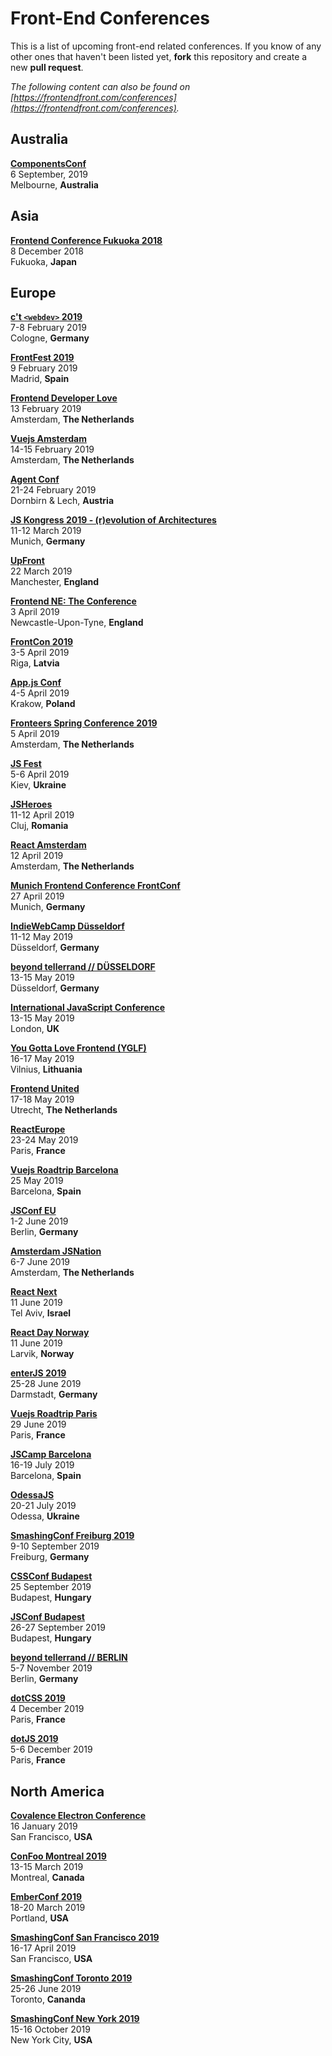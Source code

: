 # Front-End Conferences

This is a list of upcoming front-end related conferences. If you know of any other ones that haven't been listed yet, **fork** this repository and create a new **pull request**.

*The following content can also be found on [https://frontendfront.com/conferences](https://frontendfront.com/conferences).*


## Australia

[**ComponentsConf**](https://www.componentsconf.com.au/)  
6 September, 2019  
Melbourne, **Australia**

## Asia

[**Frontend Conference Fukuoka 2018**](https://frontend-conf.fukuoka.jp/)  
8 December 2018  
Fukuoka, **Japan**

## Europe

[**c't `<webdev>` 2019**](https://ctwebdev.de)  
7-8 February 2019  
Cologne, **Germany**

[**FrontFest 2019**](https://frontfest.es)  
9 February 2019  
Madrid, **Spain**

[**Frontend Developer Love**](http://www.frontenddeveloperlove.com/)  
13 February 2019  
Amsterdam, **The Netherlands**

[**Vuejs Amsterdam**](http://www.vuejs.amsterdam/)  
14-15 February 2019  
Amsterdam, **The Netherlands**

[**Agent Conf**](https://www.agent.sh/)  
21-24 February 2019  
Dornbirn & Lech, **Austria**

[**JS Kongress 2019 - (r)evolution of Architectures**](https://js-kongress.com/)  
11-12 March 2019  
Munich, **Germany**

[**UpFront**](https://upfrontconf.com/)  
22 March 2019  
Manchester, **England**

[**Frontend NE: The Conference**](https://2019.frontendne.co.uk)  
3 April 2019  
Newcastle-Upon-Tyne, **England**

[**FrontCon 2019**](https://frontcon.lv/)  
3-5 April 2019  
Riga, **Latvia**

[**App.js Conf**](https://appjs.co/)  
4-5 April 2019  
Krakow, **Poland**

[**Fronteers Spring Conference 2019**](https://tickets.fronteers.nl/)  
5 April 2019  
Amsterdam, **The Netherlands**

[**JS Fest**](http://jsfest.com.ua/)  
5-6 April 2019  
Kiev, **Ukraine**

[**JSHeroes**](https://jsheroes.io/)  
11-12 April 2019  
Cluj, **Romania**

[**React Amsterdam**](https://react.amsterdam/)  
12 April 2019  
Amsterdam, **The Netherlands**

[**Munich Frontend Conference FrontConf**](https://frontconf.com/)  
27 April 2019  
Munich, **Germany**

[**IndieWebCamp Düsseldorf**](https://indieweb.org/2019/D%C3%BCsseldorf)  
11-12 May 2019  
Düsseldorf, **Germany**  

[**beyond tellerrand // DÜSSELDORF**](https://beyondtellerrand.com/events/duesseldorf-2019)  
13-15 May 2019  
Düsseldorf, **Germany**  

[**International JavaScript Conference**](https://javascript-conference.com/)  
13-15 May 2019  
London, **UK**

[**You Gotta Love Frontend (YGLF)**](https://www.yougottalovefrontend.com)  
16-17 May 2019  
Vilnius, **Lithuania**  

[**Frontend United**](https://www.frontendunited.org/)  
17-18 May 2019  
Utrecht, **The Netherlands**

[**ReactEurope**](https://www.react-europe.org/)  
23-24 May 2019  
Paris, **France**

[**Vuejs Roadtrip Barcelona**](https://www.vuejsroadtrip.com/barcelona/)  
25 May 2019  
Barcelona, **Spain**

[**JSConf EU**](https://2019.jsconf.eu/)  
1-2 June 2019  
Berlin, **Germany**

[**Amsterdam JSNation**](https://amsterdamjs.com/)  
6-7 June 2019  
Amsterdam, **The Netherlands**

[**React Next**](https://react-next.com)  
11 June 2019  
Tel Aviv, **Israel** 

[**React Day Norway**](https://reactnorway.com/)  
11 June 2019  
Larvik, **Norway** 

[**enterJS 2019**](https://www.enterjs.de/)  
25-28 June 2019  
Darmstadt, **Germany**

[**Vuejs Roadtrip Paris**](https://www.vuejsroadtrip.com/paris/)  
29 June 2019  
Paris, **France**

[**JSCamp Barcelona**](https://jscamp.tech)  
16-19 July 2019  
Barcelona, **Spain**

[**OdessaJS**](http://odessajs.org)  
20-21 July 2019  
Odessa, **Ukraine**

[**SmashingConf Freiburg 2019**](https://smashingconf.com/freiburg-2019/)  
9-10 September 2019  
Freiburg, **Germany**

[**CSSConf Budapest**](http://cssconfbp.rocks/)  
25 September 2019  
Budapest, **Hungary**

[**JSConf Budapest**](https://jsconfbp.com)  
26-27 September 2019  
Budapest, **Hungary**

[**beyond tellerrand // BERLIN**](https://beyondtellerrand.com/events/berlin-2019)  
5-7 November 2019  
Berlin, **Germany**  

[**dotCSS 2019**](https://2019.dotcss.io/)  
4 December 2019  
Paris, **France**

[**dotJS 2019**](https://2019.dotjs.io/)  
5-6 December 2019  
Paris, **France**

## North America

[**Covalence Electron Conference**](http://www.covalenceconf.com)  
16 January 2019  
San Francisco, **USA**

[**ConFoo Montreal 2019**](https://confoo.ca/en/yul2019)  
13-15 March 2019  
Montreal, **Canada**

[**EmberConf 2019**](https://emberconf.com/)  
18-20 March 2019  
Portland, **USA**

[**SmashingConf San Francisco 2019**](https://smashingconf.com)  
16-17 April 2019  
San Francisco, **USA**

[**SmashingConf Toronto 2019**](https://smashingconf.com/toronto-2019/)  
25-26 June 2019  
Toronto, **Cananda**

[**SmashingConf New York 2019**](https://smashingconf.com/ny-2019/)  
15-16 October 2019  
New York City, **USA**
